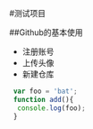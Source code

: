 #测试项目

##Github的基本使用

- 注册账号
- 上传头像
- 新建仓库


```js
 var foo = 'bat';
 function add(){
  console.log(foo);
 }
```
